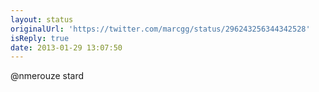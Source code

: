 ```yaml
---
layout: status
originalUrl: 'https://twitter.com/marcgg/status/296243256344342528'
isReply: true
date: 2013-01-29 13:07:50
---
```


@nmerouze stard
